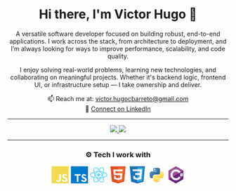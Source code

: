 <h1 align="center">Hi there, I'm Victor Hugo 👋</h1>

<p align="center">
  A versatile software developer focused on building robust, end-to-end applications. I work across the stack, from architecture to deployment, and I’m always looking for ways to improve performance, scalability, and code quality.
</p>

<p align="center">
  I enjoy solving real-world problems, learning new technologies, and collaborating on meaningful projects. Whether it's backend logic, frontend UI, or infrastructure setup — I take ownership and deliver.
</p>

<p align="center">
  📫 Reach me at: <a href="mailto:victor.hugocbarreto@gmail.com">victor.hugocbarreto@gmail.com</a>  
  <br/>
  🔗 <a href="https://www.linkedin.com/in/viictor-hugo/">Connect on LinkedIn</a>
</p>

---

<div align="center">
  <a href="https://github.com/Torugok9">
    <img height="180em" src="https://github-readme-stats.vercel.app/api?username=Torugok9&show_icons=true&theme=dark&include_all_commits=true&count_private=true"/>
    <img height="180em" src="https://github-readme-stats.vercel.app/api/top-langs/?username=Torugok9&layout=compact&langs_count=7&theme=dark"/>
  </a>
</div>

---

<h3 align="center">⚙️ Tech I work with</h3>

<div align="center" style="display: inline_block">
  <img align="center" alt="JavaScript" height="40" width="40" src="https://raw.githubusercontent.com/devicons/devicon/master/icons/javascript/javascript-plain.svg">
  <img align="center" alt="TypeScript" height="40" width="40" src="https://raw.githubusercontent.com/devicons/devicon/master/icons/typescript/typescript-plain.svg">
  <img align="center" alt="React" height="40" width="40" src="https://raw.githubusercontent.com/devicons/devicon/master/icons/react/react-original.svg">
  <img align="center" alt="HTML" height="40" width="40" src="https://raw.githubusercontent.com/devicons/devicon/master/icons/html5/html5-original.svg">
  <img align="center" alt="CSS" height="40" width="40" src="https://raw.githubusercontent.com/devicons/devicon/master/icons/css3/css3-original.svg">
  <img align="center" alt="Python" height="40" width="40" src="https://raw.githubusercontent.com/devicons/devicon/master/icons/python/python-original.svg">
  <img align="center" alt="C#" height="40" width="40" src="https://raw.githubusercontent.com/devicons/devicon/master/icons/csharp/csharp-original.svg">
</div>
